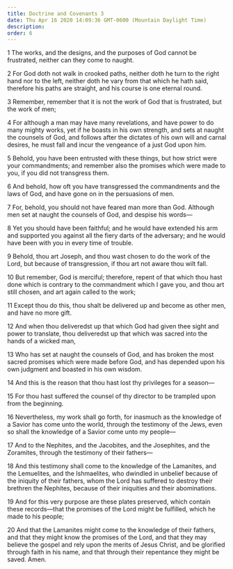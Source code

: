 ```yaml
---
title: Doctrine and Covenants 3
date: Thu Apr 16 2020 14:09:36 GMT-0600 (Mountain Daylight Time)
description: 
order: 6
---
```


<p>
  1 The works, and the designs, and the purposes of God cannot be frustrated,
  neither can they come to naught.
</p>
<p>
  2 For God doth not walk in crooked paths, neither doth he turn to the right
  hand nor to the left, neither doth he vary from that which he hath said,
  therefore his paths are straight, and his course is one eternal round.
</p>
<p>
  3 Remember, remember that it is not the work of God that is frustrated, but
  the work of men;
</p>
<p>
  4 For although a man may have many revelations, and have power to do many
  mighty works, yet if he boasts in his own strength, and sets at naught the
  counsels of God, and follows after the dictates of his own will and carnal
  desires, he must fall and incur the vengeance of a just God upon him.
</p>
<p>
  5 Behold, you have been entrusted with these things, but how strict were your
  commandments; and remember also the promises which were made to you, if you
  did not transgress them.
</p>
<p>
  6 And behold, how oft you have transgressed the commandments and the laws of
  God, and have gone on in the persuasions of men.
</p>
<p>
  7 For, behold, you should not have feared man more than God. Although men set
  at naught the counsels of God, and despise his words&#x2014;
</p>
<p>
  8 Yet you should have been faithful; and he would have extended his arm and
  supported you against all the fiery darts of the adversary; and he would have
  been with you in every time of trouble.
</p>
<p>
  9 Behold, thou art Joseph, and thou wast chosen to do the work of the Lord,
  but because of transgression, if thou art not aware thou wilt fall.
</p>
<p>
  10 But remember, God is merciful; therefore, repent of that which thou hast
  done which is contrary to the commandment which I gave you, and thou art still
  chosen, and art again called to the work;
</p>
<p>
  11 Except thou do this, thou shalt be delivered up and become as other men,
  and have no more gift.
</p>
<p>
  12 And when thou deliveredst up that which God had given thee sight and power
  to translate, thou deliveredst up that which was sacred into the hands of a
  wicked man,
</p>
<p>
  13 Who has set at naught the counsels of God, and has broken the most sacred
  promises which were made before God, and has depended upon his own judgment
  and boasted in his own wisdom.
</p>
<p>
  14 And this is the reason that thou hast lost thy privileges for a
  season&#x2014;
</p>
<p>
  15 For thou hast suffered the counsel of thy director to be trampled upon from
  the beginning.
</p>
<p>
  16 Nevertheless, my work shall go forth, for inasmuch as the knowledge of a
  Savior has come unto the world, through the testimony of the Jews, even so
  shall the knowledge of a Savior come unto my people&#x2014;
</p>
<p>
  17 And to the Nephites, and the Jacobites, and the Josephites, and the
  Zoramites, through the testimony of their fathers&#x2014;
</p>
<p>
  18 And this testimony shall come to the knowledge of the Lamanites, and the
  Lemuelites, and the Ishmaelites, who dwindled in unbelief because of the
  iniquity of their fathers, whom the Lord has suffered to destroy their
  brethren the Nephites, because of their iniquities and their abominations.
</p>
<p>
  19 And for this very purpose are these plates preserved, which contain these
  records&#x2014;that the promises of the Lord might be fulfilled, which he made
  to his people;
</p>
<span></span>
<p>
  20 And that the Lamanites might come to the knowledge of their fathers, and
  that they might know the promises of the Lord, and that they may believe the
  gospel and rely upon the merits of Jesus Christ, and be glorified through
  faith in his name, and that through their repentance they might be saved.
  Amen.
</p>
